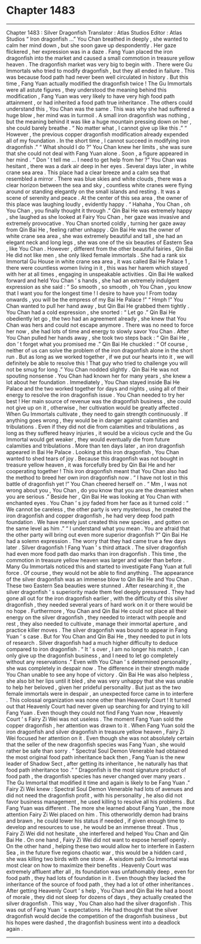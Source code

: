 
# Chapter 1483


---

Chapter 1483 : Silver Dragonfish
Translator :
Atlas Studios
Editor :
Atlas Studios
“ Iron dragonfish …” You Chan breathed in deeply , she wanted to calm her mind down , but she soon gave up despondently .
Her gaze flickered , her expression was in a daze .
Fang Yuan placed the iron dragonfish into the market and caused a small commotion in treasure yellow heaven .
The dragonfish market was very big to begin with . There were Gu Immortals who tried to modify dragonfish , but they all ended in failure .
This was because food path had never been well circulated in history .
But this time , Fang Yuan actually modified the dragonfish twice !
The Gu Immortals were all astute figures , they understood the meaning behind this modification , Fang Yuan was very likely to have very high food path attainment , or had inherited a food path true inheritance .
The others could understand this , You Chan was the same .
This was why she had suffered a huge blow , her mind was in turmoil .
A small iron dragonfish was nothing , but the meaning behind it was like a huge mountain pressing down on her , she could barely breathe .
“ No matter what , I cannot give up like this .”
“ However , the previous copper dragonfish modification already expended all of my foundation . In the short time , I cannot succeed in modifying iron dragonfish .”
“ What should I do ?”
You Chan knew her limits , she was sure that she could not deal with Fang Yuan alone .
Soon , a figure appeared in her mind .
“ Don ’ t tell me … I need to get help from her ?” You Chan was hesitant , there was a dark air deep in her eyes .
Several days later , in white crane sea area .
This place had a clear breeze and a calm sea that resembled a mirror . There was blue skies and white clouds , there was a clear horizon between the sea and sky , countless white cranes were flying around or standing elegantly on the small islands and resting .
It was a scene of serenity and peace .
At the center of this sea area , the owner of this place was laughing loudly , evidently happy .
“ Hahaha , You Chan , oh You Chan , you finally thought it through .” Qin Bai He was extremely happy , she laughed as she looked at Fairy You Chan , her gaze was invasive and extremely provocative .
You Chan snorted coldly , turning her gaze away from Qin Bai He , feeling rather unhappy .
Qin Bai He was the owner of white crane sea area , she was extremely beautiful and tall , she had an elegant neck and long legs , she was one of the six beauties of Eastern Sea , like You Chan .
However , different from the other beautiful fairies , Qin Bai He did not like men , she only liked female immortals .
She had a rank six Immortal Gu House in white crane sea area , it was called Bai He Palace
1
, there were countless women living in it , this was her harem which stayed with her at all times , engaging in unspeakable activities .
Qin Bai He walked forward and held You Chan ’ s hands , she had an extremely indulgent expression as she said : “ So smooth , so smooth , oh You Chan , you know that I want you for the longest time ! I desire to have you ! From today onwards , you will be the empress of my Bai He Palace !”
“ Hmph !” You Chan wanted to pull her hand away , but Qin Bai He grabbed them tightly .
You Chan had a cold expression , she snorted : “ Let go .”
Qin Bai He obediently let go , the two had an agreement already , she knew that You Chan was hers and could not escape anymore . There was no need to force her now , she had lots of time and energy to slowly savor You Chan .
After You Chan pulled her hands away , she took two steps back : “ Qin Bai He , don ’ t forget what you promised me .”
Qin Bai He chuckled : “ Of course , neither of us can solve the problem of the iron dragonfish alone in the short run . But as long as we worked together , if we put our hearts into it , we will definitely be able to resolve this ! That guy who tried to challenge you will not be smug for long .”
You Chan nodded slightly .
Qin Bai He was not spouting nonsense . You Chan had known her for many years , she knew a lot about her foundation .
Immediately , You Chan stayed inside Bai He Palace and the two worked together for days and nights , using all of their energy to resolve the iron dragonfish issue .
You Chan needed to try her best !
Her main source of revenue was the dragonfish business , she could not give up on it , otherwise , her cultivation would be greatly affected .
When Gu Immortals cultivate , they need to gain strength continuously . If anything goes wrong , they would be in danger against calamities and tribulations .
Even if they did not die from calamities and tribulations , as long as they suffered heavy injuries , it would be a vicious cycle and the Gu Immortal would get weaker , they would eventually die from future calamities and tribulations .
More than ten days later , an iron dragonfish appeared in Bai He Palace .
Looking at this iron dragonfish , You Chan wanted to shed tears of joy .
Because this dragonfish was not bought in treasure yellow heaven , it was forcefully bred by Qin Bai He and her cooperating together !
This iron dragonfish meant that You Chan also had the method to breed her own iron dragonfish now .
“ I have not lost in this battle of dragonfish yet !” You Chan cheered herself on .
“ Mm , I was not wrong about you , You Chan , do you know that you are the dreamiest when you are serious .” Beside her , Qin Bai He was looking at You Chan with enchanted eyes .
You Chan ’ s joy faded from her face as it turned cold : “ We cannot be careless , the other party is very mysterious , he created the iron dragonfish and copper dragonfish , he had very deep food path foundation . We have merely just created this new species , and gotten on the same level as him .”
“ I understand what you mean . You are afraid that the other party will bring out even more superior dragonfish ?” Qin Bai He had a solemn expression .
The worry that they had came true a few days later .
Silver dragonfish !
Fang Yuan ’ s third attack .
The silver dragonfish had even more food path dao marks than iron dragonfish .
This time , the commotion in treasure yellow heaven was larger and wider than before .
Many Gu Immortals noticed this and started to investigate Fang Yuan at full force .
Of course , they would not be able to find anything .
The appearance of the silver dragonfish was an immense blow to Qin Bai He and You Chan .
These two Eastern Sea beauties were stunned .
After researching it , the silver dragonfish ’ s superiority made them feel deeply pressured . They had gone all out for the iron dragonfish earlier , with the difficulty of this silver dragonfish , they needed several years of hard work on it or there would be no hope .
Furthermore , You Chan and Qin Bai He could not place all their energy on the silver dragonfish , they needed to interact with people and rest , they also needed to cultivate , manage their immortal aperture , and practice killer moves .
The silver dragonfish was bound to appear in Fang Yuan ’ s case . But for You Chan and Qin Bai He , they needed to put in lots of research .
Silver dragonfish had a much higher difficulty to deduce compared to iron dragonfish .
“ It ’ s over , I am no longer his match , I can only give up the dragonfish business , and I need to let go completely without any reservations .” Even with You Chan ’ s determined personality , she was completely in despair now .
The difference in their strength made You Chan unable to see any hope of victory .
Qin Bai He was also helpless , she also bit her lips until it bled , she was very unhappy that she was unable to help her beloved , given her prideful personality .
But just as the two female immortals were in despair , an unexpected force came in to interfere .
This colossal organization was none other than Heavenly Court !
It turned out that Heavenly Court had never given up searching for and trying to kill Fang Yuan .
Even though they could not find Fang Yuan now , Heavenly Court ’ s Fairy Zi Wei was not useless .
The moment Fang Yuan sold the copper dragonfish , her attention was drawn to it .
When Fang Yuan sold the iron dragonfish and silver dragonfish in treasure yellow heaven , Fairy Zi Wei focused her attention on it .
Even though she was not absolutely certain that the seller of the new dragonfish species was Fang Yuan , she would rather be safe than sorry .
“ Spectral Soul Demon Venerable had obtained the most original food path inheritance back then , Fang Yuan is the new leader of Shadow Sect , after getting its inheritance , he naturally has that food path inheritance too .”
“ Dragonfish is the most signature product of food path , the dragonfish species has never changed over many years . The Gu Immortal that modified it time and again is likely to be Fang Yuan .”
Fairy Zi Wei knew : Spectral Soul Demon Venerable had lots of avenues and did not need the dragonfish profit , with his personality , he also did not favor business management , he used killing to resolve all his problems . But Fang Yuan was different .
The more she learned about Fang Yuan , the more attention Fairy Zi Wei placed on him .
This otherworldly demon had brains and brawn , he could lower his status if needed , if given enough time to develop and resources to use , he would be an immense threat .
Thus , Fairy Zi Wei did not hesitate , she interfered and helped You Chan and Qin Bai He .
On one hand , Fairy Zi Wei did not want to expose herself openly .
On the other hand , helping these two would allow her to interfere in Eastern Sea , in the future five regions chaotic war , this would be a hidden card , she was killing two birds with one stone .
A wisdom path Gu Immortal was most clear on how to maximize their benefits .
Heavenly Court was extremely affluent after all , its foundation was unfathomably deep , even for food path , they had lots of foundation in it . Even though they lacked the inheritance of the source of food path , they had a lot of other inheritances .
After getting Heavenly Court ’ s help , You Chan and Qin Bai He had a boost of morale , they did not sleep for dozens of days , they actually created the silver dragonfish .
This way , You Chan also had the silver dragonfish .
This was out of Fang Yuan ’ s expectations .
He had thought that the silver dragonfish would decide the competition of the dragonfish business , but his hopes were dashed , the dragonfish business went into a deadlock again .

---


